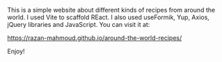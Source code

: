This is a simple website about different kinds of recipes from around the world. I used Vite to scaffold REact. I also used useFormik, Yup, Axios, jQuery libraries and JavaScript. You can visit it at:

https://razan-mahmoud.github.io/around-the-world-recipes/

Enjoy!
